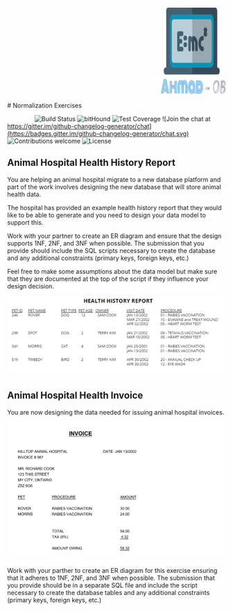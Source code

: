  <p align="right" >
 <img src="etc/myLogo_big.png" height="200" width="150">


</p>
# Normalization Exercises

&nbsp;&nbsp;&nbsp;&nbsp;&nbsp;&nbsp;&nbsp;&nbsp;&nbsp;&nbsp;&nbsp;&nbsp;&nbsp;&nbsp;&nbsp;
![Build Status](https://travis-ci.org/anfederico/Clairvoyant.svg?branch=master)
![bitHound](https://img.shields.io/bithound/code/github/rexxars/sse-channel.svg)
![Test Coverage](https://img.shields.io/codecov/c/github/codecov/example-python.svg)
![Join the chat at https://gitter.im/github-changelog-generator/chat](https://badges.gitter.im/github-changelog-generator/chat.svg)
![Contributions welcome](https://img.shields.io/badge/contributions-welcome-brightgreen.svg)
![License](https://img.shields.io/badge/Licence-Ahmad-blue.svg)

## Animal Hospital Health History Report

You are helping an animal hospital migrate to a new database platform and part of the work involves
designing the new database that will store animal health data.

The hospital has provided an example health history report that they would like to be able to generate
and you need to design your data model to support this.

Work with your partner to create an ER diagram and ensure that the design supports 1NF, 2NF, and 3NF when
possible. The submission that you provide should include the SQL scripts necessary to create the database
and any additional constraints (primary keys, foreign keys, etc.)

Feel free to make some assumptions about the data model but make sure that they are documented at the top
of the script if they influence your design decision.

![Copy of Animal Health Report](etc/normalization-exercise-1.jpg)  

## Animal Hospital Health Invoice

You are now designing the data needed for issuing animal hospital invoices.

![Copy of Animal Hospital Invoice](etc/normalization-exercise-2.jpg)

Work with your parther to create an ER diagram for this exercise ensuring that it adheres to 1NF, 2NF, and 3NF when possible.
The submission that you provide should be in a separate SQL file and include the script necessary to create the database tables
and any additional constraints (primary keys, foreign keys, etc.)
